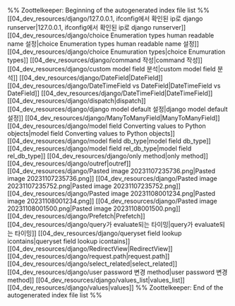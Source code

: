 %% Zoottelkeeper: Beginning of the autogenerated index file list  %%
 [[04_dev_resources/django/127.0.0.1, ifconfig에서 확인된 ip로 django runserver|127.0.0.1, ifconfig에서 확인된 ip로 django runserver]]
 [[04_dev_resources/django/choice Enumeration types human readable name 설정|choice Enumeration types human readable name 설정]]
 [[04_dev_resources/django/choice Enumuration types|choice Enumuration types]]
 [[04_dev_resources/django/command 작성|command 작성]]
 [[04_dev_resources/django/custom model field 분석|custom model field 분석]]
 [[04_dev_resources/django/DateField|DateField]]
 [[04_dev_resources/django/DateTimeField vs DateField|DateTimeField vs DateField]]
 [[04_dev_resources/django/DateTimeField|DateTimeField]]
 [[04_dev_resources/django/dispatch|dispatch]]
 [[04_dev_resources/django/django model default 설정|django model default 설정]]
 [[04_dev_resources/django/ManyToManyField|ManyToManyField]]
 [[04_dev_resources/django/model field Converting values to Python objects|model field Converting values to Python objects]]
 [[04_dev_resources/django/model field db_type|model field db_type]]
 [[04_dev_resources/django/model field rel_db_type|model field rel_db_type]]
 [[04_dev_resources/django/only method|only method]]
 [[04_dev_resources/django/outref|outref]]
 [[04_dev_resources/django/Pasted image 20231107235736.png|Pasted image 20231107235736.png]]
 [[04_dev_resources/django/Pasted image 20231107235752.png|Pasted image 20231107235752.png]]
 [[04_dev_resources/django/Pasted image 20231108001234.png|Pasted image 20231108001234.png]]
 [[04_dev_resources/django/Pasted image 20231108001500.png|Pasted image 20231108001500.png]]
 [[04_dev_resources/django/Prefetch|Prefetch]]
 [[04_dev_resources/django/query가 evaluate되는 타이밍|query가 evaluate되는 타이밍]]
 [[04_dev_resources/django/queryset  field lookup icontains|queryset  field lookup icontains]]
 [[04_dev_resources/django/RedirectView|RedirectView]]
 [[04_dev_resources/django/request.path|request.path]]
 [[04_dev_resources/django/select_related|select_related]]
 [[04_dev_resources/django/user password 변경 method|user password 변경 method]]
 [[04_dev_resources/django/values_list|values_list]]
 [[04_dev_resources/django/values|values]]
%% Zoottelkeeper: End of the autogenerated index file list  %%
